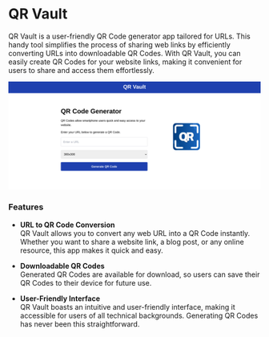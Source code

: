 # QR Vault
QR Vault is a user-friendly QR Code generator app tailored for URLs. This handy tool simplifies the process of sharing web links by efficiently converting URLs into downloadable QR Codes. With QR Vault, you can easily create QR Codes for your website links, making it convenient for users to share and access them effortlessly.

![Website Screenshot](/images/qr_vault-prev.png)

### Features
* **URL to QR Code Conversion**  
QR Vault allows you to convert any web URL into a QR Code instantly. Whether you want to share a website link, a blog post, or any online resource, this app makes it quick and easy.

* **Downloadable QR Codes**  
Generated QR Codes are available for download, so users can save their QR Codes to their device for future use.

* **User-Friendly Interface**  
QR Vault boasts an intuitive and user-friendly interface, making it accessible for users of all technical backgrounds. Generating QR Codes has never been this straightforward.
